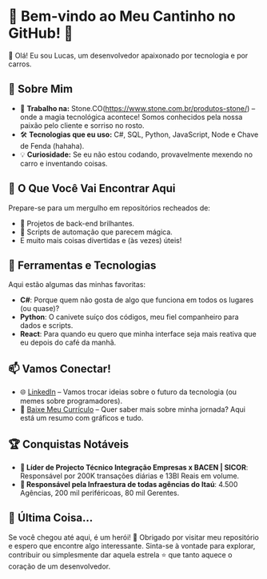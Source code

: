 # 🌟 Bem-vindo ao Meu Cantinho no GitHub! 🌟

👋 Olá! Eu sou Lucas, um desenvolvedor apaixonado por tecnologia e por carros.

## 🚀 Sobre Mim

- 💼 **Trabalho na:** Stone.CO(https://www.stone.com.br/produtos-stone/) – onde a magia tecnológica acontece! Somos conhecidos pela nossa paixão pelo cliente e sorriso no rosto.
- 🛠️ **Tecnologias que eu uso:** C#, SQL, Python, JavaScript, Node e Chave de Fenda (hahaha).
- 💡 **Curiosidade:** Se eu não estou codando, provavelmente mexendo no carro e inventando coisas.

## 🌈 O Que Você Vai Encontrar Aqui

Prepare-se para um mergulho em repositórios recheados de:
- 🔧 Projetos de back-end brilhantes.
- 🧠 Scripts de automação que parecem mágica.
- E muito mais coisas divertidas e (às vezes) úteis!

## 🧰 Ferramentas e Tecnologias

Aqui estão algumas das minhas favoritas:
- **C#**: Porque quem não gosta de algo que funciona em todos os lugares (ou quase)?
- **Python**: O canivete suíço dos códigos, meu fiel companheiro para dados e scripts.
- **React**: Para quando eu quero que minha interface seja mais reativa que eu depois do café da manhã.

## 📫 Vamos Conectar!

- 🌐 [LinkedIn](https://www.linkedin.com/in/santosludev/) – Vamos trocar ideias sobre o futuro da tecnologia (ou memes sobre programadores).
- 📄 [Baixe Meu Currículo](https://github.com/itsluucasdev/itsluucasdev/blob/master/Resume-Lucas.pdf) – Quer saber mais sobre minha jornada? Aqui está um resumo com gráficos e tudo.

## 🏆 Conquistas Notáveis

- **🥇 Líder de Projecto Técnico Integração Empresas x BACEN | SICOR**: Responsável por 200K transações diárias e 13BI Reais em volume.
- **💼 Responsável pela Infraestura de todas agências do Itaú**: 4.500 Agências, 200 mil periféricoas, 80 mil Gerentes.

## 🚀 Última Coisa...

Se você chegou até aqui, é um herói! 🌟 Obrigado por visitar meu repositório e espero que encontre algo interessante. Sinta-se à vontade para explorar, contribuir ou simplesmente dar aquela estrela ⭐ que tanto aquece o coração de um desenvolvedor.
